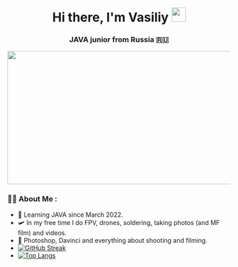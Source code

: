 <h1 align="center">Hi there, I'm Vasiliy</a> 
<img src="https://github.com/blackcater/blackcater/raw/main/images/Hi.gif" height="32"/></h1>
<h3 align="center">JAVA junior from Russia 🇷🇺</h3>


<div align="center">
  <img src="https://media.giphy.com/media/mCRJDo24UvJMA/giphy.gif" width="600" height="300"/>
</div>

### :man_technologist: About Me :
- :telescope: Learning JAVA since March 2022.
- :small_airplane: In my free time I do FPV, drones, soldering, taking photos (and MF film) and videos.
- :camera_flash: Photoshop, Davinci and everything about shooting and filming.
- [![GitHub Streak](http://github-readme-streak-stats.herokuapp.com?user=santi15355&theme=dark)](https://git.io/streak-stats)
- [![Top Langs](https://github-readme-stats.vercel.app/api/top-langs/?username=santi15355)](https://github.com/anuraghazra/github-readme-stats)
